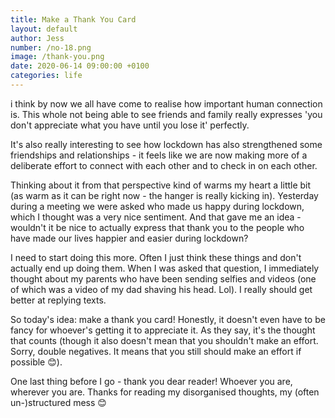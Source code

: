 ```yaml
---
title: Make a Thank You Card
layout: default
author: Jess
number: /no-18.png
image: /thank-you.png
date: 2020-06-14 09:00:00 +0100
categories: life
---
```


i think by now we all have come to realise how important human connection is. This whole not being able to see friends and family really expresses 'you don't appreciate what you have until you lose it' perfectly.

It's also really interesting to see how lockdown has also strengthened some friendships and relationships - it feels like we are now making more of a deliberate effort to connect with each other and to check in on each other.

Thinking about it from that perspective kind of warms my heart a little bit (as warm as it can be right now - the hanger is really kicking in). Yesterday during a meeting we were asked who made us happy during lockdown, which I thought was a very nice sentiment. And that gave me an idea - wouldn't it be nice to actually express that thank you to the people who have made our lives happier and easier during lockdown?

I need to start doing this more. Often I just think these things and don't actually end up doing them. When I was asked that question, I immediately thought about my parents who have been sending selfies and videos (one of which was a video of my dad shaving his head. Lol). I really should get better at replying texts.

So today's idea: make a thank you card! Honestly, it doesn't even have to be fancy for whoever's getting it to appreciate it. As they say, it's the thought that counts (though it also doesn't mean that you shouldn't make an effort. Sorry, double negatives. It means that you still should make an effort if possible 😊).

One last thing before I go - thank you dear reader! Whoever you are, wherever you are. Thanks for reading my disorganised thoughts, my (often un-)structured mess 😊